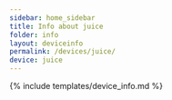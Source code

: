 ```yaml
---
sidebar: home_sidebar
title: Info about juice
folder: info
layout: deviceinfo
permalink: /devices/juice/
device: juice
---
```

{% include templates/device_info.md %}
